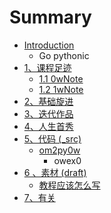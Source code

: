 # Summary

* [Introduction](README.md)
   * Go pythonic
* [1、课程足迹](0MOOC/README.md)
   * [1.1  0wNote](0MOOC/0wnotemd.md)
   * [1.2 1wNote](0MOOC/1wnotemd.md)
* [2、基础旋进](1sTry/README.md)
* [3、迭代作品](2nDev/README.md)
* [4、人生首秀](3rDemo/README.md)
* [5、代码 (_src)](_src/README.md)
   * [om2py0w](_src/0wex0.md)
       * owex0
* [6 、素材 (draft)](draft/README.md)
   * [教程应该怎么写](draft/教程.md)
* [7、有关](ABOUT.md)

